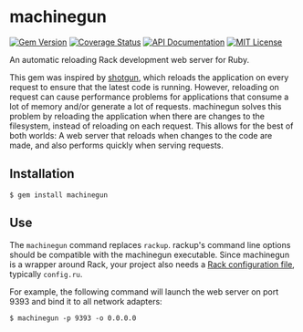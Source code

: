 # machinegun

[![Gem Version](https://badge.fury.io/rb/machinegun.svg)](https://badge.fury.io/rb/machinegun)
[![Coverage Status](https://coveralls.io/repos/amclain/machinegun/badge.svg?branch=master&service=github)](https://coveralls.io/github/amclain/machinegun?branch=master)
[![API Documentation](https://img.shields.io/badge/docs-api-blue.svg)](http://www.rubydoc.info/gems/machinegun)
[![MIT License](https://img.shields.io/badge/license-MIT-yellowgreen.svg)](https://github.com/amclain/machinegun/blob/master/license.txt)

An automatic reloading Rack development web server for Ruby.

This gem was inspired by [shotgun](https://github.com/rtomayko/shotgun), which reloads the application on every request to ensure that the latest code is running. However, reloading on request can cause performance problems for applications that consume a lot of memory and/or generate a lot of requests. machinegun solves this problem by reloading the application when there are changes to the filesystem, instead of reloading on each request. This allows for the best of both worlds: A web server that reloads when changes to the code are made, and also performs quickly when serving requests.

## Installation

```text
$ gem install machinegun
```

## Use

The `machinegun` command replaces `rackup`. rackup's command line options should be compatible with the machinegun executable. Since machinegun is a wrapper around Rack, your project also needs a [Rack configuration file](https://github.com/rack/rack/wiki/(tutorial)-rackup-howto#config-file-syntax), typically `config.ru`.

For example, the following command will launch the web server on port 9393 and bind it to all network adapters:

```text
$ machinegun -p 9393 -o 0.0.0.0
```
